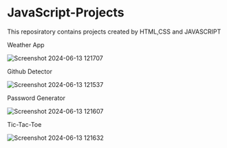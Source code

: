 # JavaScript-Projects
This reposiratory contains projects created by HTML,CSS and JAVASCRIPT

Weather App 

![Screenshot 2024-06-13 121707](https://github.com/YashGoyal9/JavaScript-Projects/assets/128176081/a7fcb0c3-2ae2-4f09-b6bd-fb39eece71bb)


Github Detector 

![Screenshot 2024-06-13 121537](https://github.com/YashGoyal9/JavaScript-Projects/assets/128176081/97495192-7a18-4b56-ad9a-fbb88cfaccd8)


Password Generator 

![Screenshot 2024-06-13 121607](https://github.com/YashGoyal9/JavaScript-Projects/assets/128176081/85eedbc9-3099-4f48-ace8-4940004e56b4)


Tic-Tac-Toe

![Screenshot 2024-06-13 121632](https://github.com/YashGoyal9/JavaScript-Projects/assets/128176081/466cf845-6044-4ab6-bb4c-bb960a02d9de)



